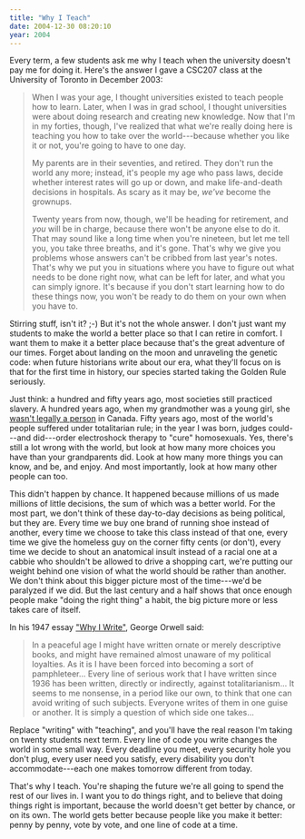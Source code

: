 ```yaml
---
title: "Why I Teach"
date: 2004-12-30 08:20:10
year: 2004
---
```

<p>
  Every term, a few students ask me why I teach when the university
  doesn't pay me for doing it. Here's the answer I gave a CSC207 class
  at the University of Toronto in December 2003:
</p>
<blockquote>
  <p>
    When I was your age, I thought universities existed to teach
    people how to learn. Later, when I was in grad school, I thought
    universities were about doing research and creating new
    knowledge. Now that I'm in my forties, though, I've realized that
    what we're really doing here is teaching you how to take over the
    world---because whether you like it or not, you're going to have
    to one day.
  </p>
  <p>
    My parents are in their seventies, and retired. They don't run the
    world any more; instead, it's people my age who pass laws, decide
    whether interest rates will go up or down, and make life-and-death
    decisions in hospitals. As scary as it may be, <em>we've</em>
    become the grownups.
  </p>
  <p>
    Twenty years from now, though, we'll be heading for retirement,
    and <em>you</em> will be in charge, because there won't be anyone
    else to do it. That may sound like a long time when you're
    nineteen, but let me tell you, you take three breaths, and it's
    gone. That's why we give you problems whose answers can't be
    cribbed from last year's notes. That's why we put you in
    situations where you have to figure out what needs to be done
    right now, what can be left for later, and what you can simply
    ignore. It's because if you don't start learning how to do these
    things now, you won't be ready to do them on your own when you
    have to.
  </p>
</blockquote>
<p>
  Stirring stuff, isn't it? ;-) But it's not the whole answer. I don't
  just want my students to make the world a better place so that I can
  retire in comfort. I want them to make it a better place because
  that's the great adventure of our times. Forget about landing on the
  moon and unraveling the genetic code: when future historians write
  about our era, what they'll focus on is that for the first time in
  history, our species started taking the Golden Rule seriously.
</p>
<p>
  Just think: a hundred and fifty years ago, most societies still
  practiced slavery. A hundred years ago, when my grandmother was a
  young girl,
  she <a href="http://www.canuck.com/famous5/html/history.html">wasn't
  legally a person</a> in Canada. Fifty years ago, most of the world's
  people suffered under totalitarian rule; in the year I was born,
  judges could---and did---order electroshock therapy to "cure"
  homosexuals. Yes, there's still a lot wrong with the world, but look
  at how many more choices you have than your grandparents did. Look
  at how many more things you can know, and be, and enjoy. And most
  importantly, look at how many other people can too.
</p>
<p>
  This didn't happen by chance. It happened because millions of us
  made millions of little decisions, the sum of which was a better
  world. For the most part, we don't think of these day-to-day
  decisions as being political, but they are. Every time we buy one
  brand of running shoe instead of another, every time we choose to
  take this class instead of that one, every time we give the homeless
  guy on the corner fifty cents (or don't), every time we decide to
  shout an anatomical insult instead of a racial one at a cabbie who
  shouldn't be allowed to drive a shopping cart, we're putting our
  weight behind one vision of what the world should be rather than
  another. We don't think about this bigger picture most of the
  time---we'd be paralyzed if we did. But the last century and a half
  shows that once enough people make "doing the right thing" a habit,
  the big picture more or less takes care of itself.
</p>
<p>
  In his 1947
  essay <a href="http://www.resort.com/~prime8/Orwell/whywrite.html">"Why
  I Write"</a>, George Orwell said:
</p>
<blockquote>
  <p>
    In a peaceful age I might have written ornate or merely
    descriptive books, and might have remained almost unaware of my
    political loyalties. As it is I have been forced into becoming a
    sort of pamphleteer... Every line of serious work that I have
    written since 1936 has been written, directly or indirectly,
    against totalitarianism... It seems to me nonsense, in a period
    like our own, to think that one can avoid writing of such
    subjects. Everyone writes of them in one guise or another. It is
    simply a question of which side one takes...
  </p>
</blockquote>
<p>
  Replace "writing" with "teaching", and you'll have the real reason
  I'm taking on twenty students next term. Every line of code you
  write changes the world in some small way. Every deadline you meet,
  every security hole you don't plug, every user need you satisfy,
  every disability you don't accommodate---each one makes tomorrow
  different from today.
</p>
<p>
  That's why I teach. You're shaping the future we're all going to
  spend the rest of our lives in. I want you to do things right, and
  to believe that doing things right is important, because the world
  doesn't get better by chance, or on its own. The world gets better
  because people like you make it better: penny by penny, vote by
  vote, and one line of code at a time.
</p>
